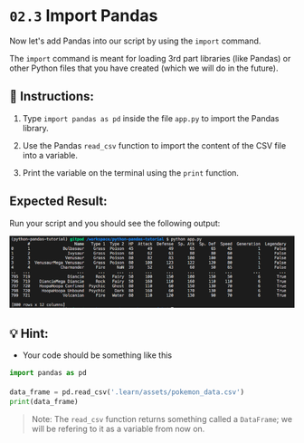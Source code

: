 # `02.3` Import Pandas

Now let's add Pandas into our script by using the `import` command.

The `import` command is meant for loading 3rd part libraries (like Pandas) or other Python files that you have created (which we will do in the future).

## 📝 Instructions:

1. Type `import pandas as pd` inside the file `app.py` to import the Pandas library.

2. Use the Pandas `read_csv` function to import the content of the CSV file into a variable.

3. Print the variable on the terminal using the `print` function.

## Expected Result:

Run your script and you should see the following output:

![print file](../../assets/print-file.png)

## 💡 Hint:

+ Your code should be something like this

```python
import pandas as pd

data_frame = pd.read_csv('.learn/assets/pokemon_data.csv')
print(data_frame)
```

> Note: The `read_csv` function returns something called a `DataFrame`; we will be refering to it as a variable from now on.